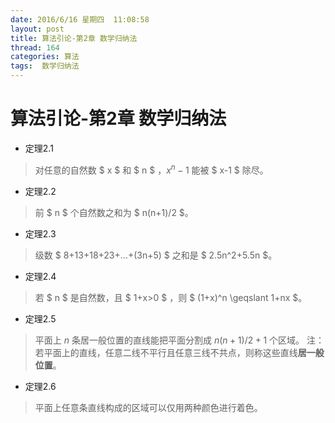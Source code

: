```yaml
---
date: 2016/6/16 星期四  11:08:58
layout: post
title: 算法引论-第2章 数学归纳法
thread: 164
categories: 算法
tags:  数学归纳法
---
```



算法引论-第2章 数学归纳法
======

- 定理2.1
> 对任意的自然数 $ x $ 和 $ n $ ，$x^n-1$ 能被 $ x-1 $ 除尽。

- 定理2.2
> 前 $ n $ 个自然数之和为 $ n(n+1)/2 $。

- 定理2.3
> 级数 $ 8+13+18+23+…+(3n+5) $ 之和是 $ 2.5n^2+5.5n $。

- 定理2.4
> 若 $ n $ 是自然数，且 $ 1+x>0 $ ，则 $ (1+x)^n \geqslant 1+nx $。

- 定理2.5
> 平面上 $n$ 条居一般位置的直线能把平面分割成 $n(n+1)/2+1$ 个区域。
> 注：若平面上的直线，任意二线不平行且任意三线不共点，则称这些直线**居一般位置**。

-  定理2.6
> 平面上任意条直线构成的区域可以仅用两种颜色进行着色。



